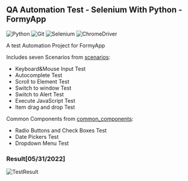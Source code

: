 ﻿## QA Automation Test - Selenium With Python - FormyApp
 ![Python](https://img.shields.io/badge/Python-000000?style=for-the-badge&logo=python&logoColor=white)
 ![Git](https://img.shields.io/badge/GIT-000000?style=for-the-badge&logo=git&logoColor=white)
 ![Selenium](https://img.shields.io/badge/Selenium-000000?style=for-the-badge&logo=Selenium&logoColor=white)
 ![ChromeDriver](https://img.shields.io/badge/Google_chrome-000000?style=for-the-badge&logo=Google-chrome&logoColor=white)
 <p>A test Automation Project for FormyApp </p>
 <p>Includes seven Scenarios from <a href="https://github.com/Berkantyuks/QA-Automation-Test-Selenium-wPython-FormyApp/tree/main/scenarios">scenarios</a>:</p>
 <ul>
  <li>Keyboard&Mouse Input Test</li>
  <li>Autocomplete Test</li>
  <li>Scroll to Element Test</li>
  <li>Switch to window Test</li>
  <li>Switch to Alert Test</li>
  <li>Execute JavaScript Test</li>
  <li>Item drag and drop Test</li>
 </ul>

 <p>Common Components from <a href="https://github.com/Berkantyuks/QA-Automation-Test-Selenium-wPython-FormyApp/tree/main/common_components">common_components</a>:</p>
 <ul>
  <li>Radio Buttons and Check Boxes Test</li>
  <li>Date Pickers Test</li>
  <li>Dropdown Menu Test</li>
 </ul>
 
 ### Result[05/31/2022]
 ![TestResult](https://user-images.githubusercontent.com/61010367/171069989-bed8e741-3b54-423a-9dc9-813027bfc6db.png)

